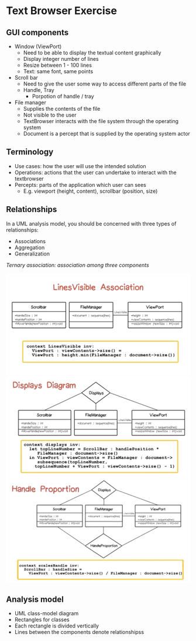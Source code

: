 # Text Browser Exercise

## GUI components
- Window (ViewPort)
	- Need to be able to display the textual content graphically
	- Display integer number of lines
	- Resize between 1 - 100 lines
	- Text: same font, same points
- Scroll bar
	- Need to give the user some way to access different parts of the file
	- Handle, Tray
		- Porpotion of handle / tray
- File manager
	- Supplies the contents of the file
	- Not visible to the user
	- TextBrowser interacts with the file system through the operating system
	- Document is a percept that is supplied by the operating system actor

## Terminology
- Use cases: how the user will use the intended solution
- Operations: actions that the user can undertake to interact with the textbrowser
- Percepts: parts of the application which user can sees
	- E.g. viewport (height, content), scrollbar (position, size)

## Relationships
In a UML analysis model, you should be concerned with three types of relationships:
- Associations
- Aggregation
- Generalization

*Ternary association: association among three components*

![LinesVisible Association](imgs/LinesVisibleAssociation.png)
![Displays Diagram](imgs/DisplayDigram.png)
![Handle Proportion](imgs/HandleProportion.png)

## Analysis model
- UML class-model diagram
- Rectangles for classes
- Each rectangle is divided vertically
- Lines between the components denote relationshipss


